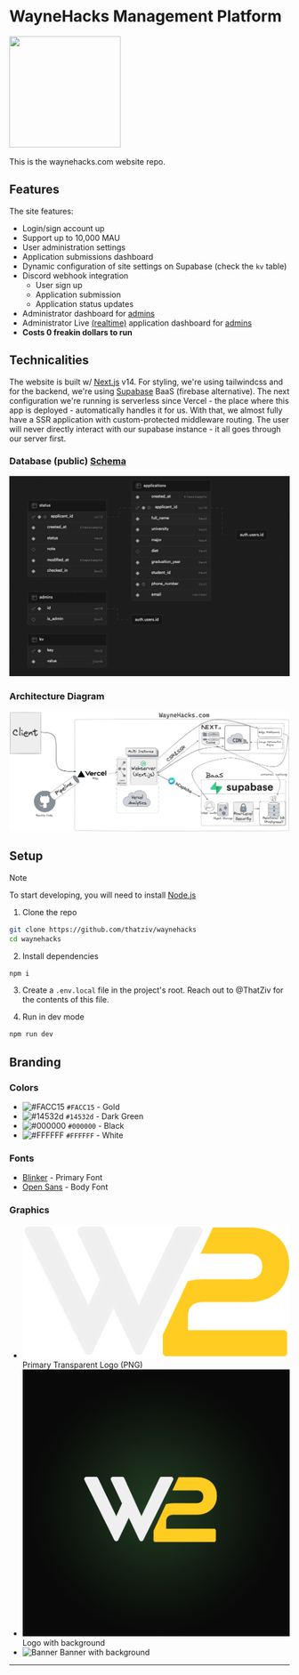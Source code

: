 # WayneHacks Management Platform

<img width=200 height=200 src="https://www.waynehacks.com/favicon.png"/>

This is the waynehacks.com website repo.

## Features

The site features:

- Login/sign account up
- Support up to 10,000 MAU
- User administration settings
- Application submissions dashboard
- Dynamic configuration of site settings on Supabase (check the `kv` table)
- Discord webhook integration
  - User sign up
  - Application submission
  - Application status updates
- Administrator dashboard for [admins](https://waynehacks.com/admin)
- Administrator Live [(realtime)](https://supabase.com/docs/guides/realtime) application dashboard for [admins](https://waynehacks.com/admin/applications)
- **Costs 0 freakin dollars to run**

## Technicalities

The website is built w/ [Next.js](https://nextjs.org) v14. For styling, we're using tailwindcss and for the backend, we're using [Supabase](https://supabase.com) BaaS (firebase alternative). The next configuration we're running is serverless since Vercel - the place where this app is deployed - automatically handles it for us. With that, we almost fully have a SSR application with custom-protected middleware routing. The user will never directly interact with our supabase instance - it all goes through our server first.

### Database (public) [Schema](/supabase/migrations/20231122005059_remote_commit.sql)

![public-schema](/.github/img/public-schema.png)

### Architecture Diagram

![diagram](/.github/img/diagram.png)

## Setup

> [!NOTE]
> To start developing, you will need to install [Node.js](https://nodejs.org)

1. Clone the repo

```sh
git clone https://github.com/thatziv/waynehacks
cd waynehacks
```

2. Install dependencies

```sh
npm i
```

3. Create a `.env.local` file in the project's root. Reach out to @ThatZiv for the contents of this file.

4. Run in dev mode

```sh
npm run dev
```

## Branding

### Colors

- ![#FACC15](https://via.placeholder.com/15/FACC15/000000?text=+) `#FACC15` - Gold
- ![#14532d](https://via.placeholder.com/15/14532d/000000?text=+) `#14532d` - Dark Green
- ![#000000](https://via.placeholder.com/15/000000/000000?text=+) `#000000` - Black
- ![#FFFFFF](https://via.placeholder.com/15/FFFFFF/000000?text=+) `#FFFFFF` - White

### Fonts

- [Blinker](https://fonts.google.com/specimen/Blinker) - Primary Font
- [Open Sans](https://fonts.google.com/specimen/Open+Sans) - Body Font

### Graphics

- ![WayneHacks Logo](public/whacks2-trans.png)
  Primary Transparent Logo (PNG)
- ![WayneHacks Logo](public/android-chrome-512x512.png) Logo with background
- ![Banner](https://i.imgur.com/l4TRXB4.png) Banner with background

---
